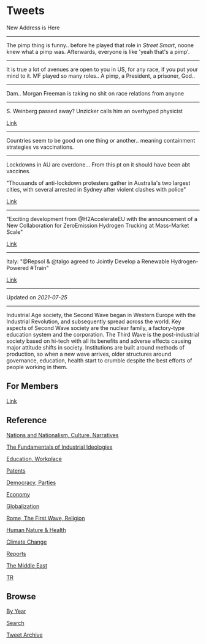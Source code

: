 # Tweets

New Address is Here

---



The pimp thing is funny.. before he played that role in *Street Smart*,
noone knew what a pimp was. Afterwards, everyone is like 'yeah that's
a pimp'.

---

It is true a lot of avenues are open to you in US, for any race, if
you put your mind to it. MF played so many roles.. A pimp, a
President, a prisoner, God.. 

---

Dam.. Morgan Freeman is taking no shit on race relations from anyone

---

S. Weinberg passed away? Unzicker calls him an overhyped physicist

[Link](https://youtu.be/dNOMmYafygM?t=428)

---

Countries seem to be good on one thing or another.. meaning
containment strategies vs vaccinations.

---

Lockdowns in AU are overdone...  From this pt on it should have been
abt vaccines. 

"Thousands of anti-lockdown protesters gather in Australia's two
largest cities, with several arrested in Sydney after violent clashes
with police"

[Link](http://u.afp.com/UaMg )

---

"Exciting development from @H2AccelerateEU with the announcement of a
New Collaboration for ZeroEmission Hydrogen Trucking at Mass-Market
Scale"

[Link](https://bit.ly/3iuqkRj)

---

Italy: "@Repsol & @talgo agreed to Jointly Develop a Renewable
Hydrogen-Powered #Train"

[Link](https://bit.ly/3BlDnwI)

---

Updated on *2021-07-25*

---

Industrial Age society, the Second Wave began in Western Europe with
the Industrial Revolution, and subsequently spread across the
world. Key aspects of Second Wave society are the nuclear family, a
factory-type education system and the corporation. The Third Wave is
the post-industrial society based on hi-tech with all its benefits and
adverse effects causing major attitude shifts in society. Institutions
are built around methods of production, so when a new wave arrives,
older structures around governance, education, health start to crumble
despite the best efforts of people working in them.

## For Members

[Link](https://thirdwave-members.herokuapp.com)

## Reference

[Nations and Nationalism, Culture, Narratives](/2013/02/nations-and-nationalism.md)

[The Fundamentals of Industrial Ideologies](/2011/04/fundamentals-of-industrial-ideologies.md)

[Education, Workplace](2017/09/education-workplace.md)

[Patents](/2018/09/patents.md)

[Democracy, Parties](/2016/11/democracy.md)

[Economy](/2018/05/economy.md)

[Globalization](/2018/09/globalization.md)

[Rome, The First Wave, Religion](/2017/12/rome.md)

[Human Nature & Health](/2020/07/human-nature.md)

[Climate Change](/2018/12/climate.md)

[Reports](/2019/05/reports.md)

[The Middle East](/2019/07/middleeast.md)

[TR](../tr)

## Browse

[By Year](years.md)

[Search](search.html)

[Tweet Archive](/tweets/README.md)



